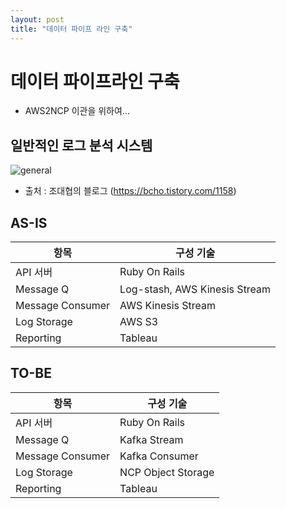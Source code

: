 ```yaml
---
layout: post
title: "데이터 파이프 라인 구축"
---
```

# 데이터 파이프라인 구축
 - AWS2NCP 이관을 위하여...

## 일반적인 로그 분석 시스템
![general](https://t1.daumcdn.net/cfile/tistory/2510314D5886F3942F)
- 출처 : 조대협의 블로그 (https://bcho.tistory.com/1158)

## AS-IS
항목 | 구성 기술
--|--
API 서버 | Ruby On Rails
Message Q | Log-stash, AWS Kinesis Stream
Message Consumer | AWS Kinesis Stream
Log Storage | AWS S3
Reporting | Tableau

## TO-BE
항목 | 구성 기술
--|--
API 서버 | Ruby On Rails
Message Q | Kafka Stream
Message Consumer | Kafka Consumer
Log Storage | NCP Object Storage
Reporting | Tableau
